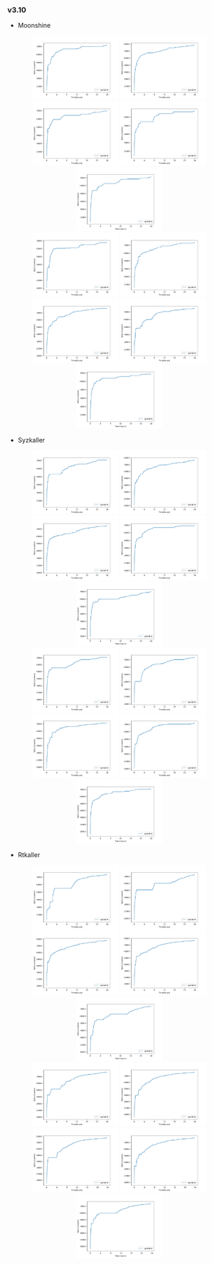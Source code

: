 

### v3.10
- Moonshine
<div align="center">
  <img src="https://github.com/Rtkaller/Rtkaller/blob/main/experiments/v3.10/v3.10-ms/v3.10-ms-1.png" height="145px" alt="图片说明" >
  <img src="https://github.com/Rtkaller/Rtkaller/blob/main/experiments/v3.10/v3.10-ms/v3.10-ms-2.png" height="145px" alt="图片说明" >
  <img src="https://github.com/Rtkaller/Rtkaller/blob/main/experiments/v3.10/v3.10-ms/v3.10-ms-3.png" height="145px" alt="图片说明" >
  <img src="https://github.com/Rtkaller/Rtkaller/blob/main/experiments/v3.10/v3.10-ms/v3.10-ms-4.png" height="145px" alt="图片说明" >
  <img src="https://github.com/Rtkaller/Rtkaller/blob/main/experiments/v3.10/v3.10-ms/v3.10-ms-5.png" height="145px" alt="图片说明" > 
</div>
<div align="center">
  <img src="https://github.com/Rtkaller/Rtkaller/blob/main/experiments/v3.10/v3.10-ms/v3.10-ms-6.png" height="145px" alt="图片说明" >
  <img src="https://github.com/Rtkaller/Rtkaller/blob/main/experiments/v3.10/v3.10-ms/v3.10-ms-7.png" height="145px" alt="图片说明" >
  <img src="https://github.com/Rtkaller/Rtkaller/blob/main/experiments/v3.10/v3.10-ms/v3.10-ms-8.png" height="145px" alt="图片说明" >
  <img src="https://github.com/Rtkaller/Rtkaller/blob/main/experiments/v3.10/v3.10-ms/v3.10-ms-9.png" height="145px" alt="图片说明" >
  <img src="https://github.com/Rtkaller/Rtkaller/blob/main/experiments/v3.10/v3.10-ms/v3.10-ms-10.png" height="145px" alt="图片说明" > 
</div>

- Syzkaller
<div align="center">
  <img src="https://github.com/Rtkaller/Rtkaller/blob/main/experiments/v3.10/v3.10-syz/v3.10-syz-1.png" height="145px" alt="图片说明" >
  <img src="https://github.com/Rtkaller/Rtkaller/blob/main/experiments/v3.10/v3.10-syz/v3.10-syz-2.png" height="145px" alt="图片说明" >
  <img src="https://github.com/Rtkaller/Rtkaller/blob/main/experiments/v3.10/v3.10-syz/v3.10-syz-3.png" height="145px" alt="图片说明" >
  <img src="https://github.com/Rtkaller/Rtkaller/blob/main/experiments/v3.10/v3.10-syz/v3.10-syz-4.png" height="145px" alt="图片说明" >
  <img src="https://github.com/Rtkaller/Rtkaller/blob/main/experiments/v3.10/v3.10-syz/v3.10-syz-5.png" height="145px" alt="图片说明" > 
</div>
<div align="center">
  <img src="https://github.com/Rtkaller/Rtkaller/blob/main/experiments/v3.10/v3.10-syz/v3.10-syz-6.png" height="145px" alt="图片说明" >
  <img src="https://github.com/Rtkaller/Rtkaller/blob/main/experiments/v3.10/v3.10-syz/v3.10-syz-7.png" height="145px" alt="图片说明" >
  <img src="https://github.com/Rtkaller/Rtkaller/blob/main/experiments/v3.10/v3.10-syz/v3.10-syz-8.png" height="145px" alt="图片说明" >
  <img src="https://github.com/Rtkaller/Rtkaller/blob/main/experiments/v3.10/v3.10-syz/v3.10-syz-9.png" height="145px" alt="图片说明" >
  <img src="https://github.com/Rtkaller/Rtkaller/blob/main/experiments/v3.10/v3.10-syz/v3.10-syz-10.png" height="145px" alt="图片说明" > 
</div>

- Rtkaller
<div align="center">
  <img src="https://github.com/Rtkaller/Rtkaller/blob/main/experiments/v3.10/v3.10-rt/v3.10-rt-1.png" height="145px" alt="图片说明" >
  <img src="https://github.com/Rtkaller/Rtkaller/blob/main/experiments/v3.10/v3.10-rt/v3.10-rt-2.png" height="145px" alt="图片说明" >
  <img src="https://github.com/Rtkaller/Rtkaller/blob/main/experiments/v3.10/v3.10-rt/v3.10-rt-3.png" height="145px" alt="图片说明" >
  <img src="https://github.com/Rtkaller/Rtkaller/blob/main/experiments/v3.10/v3.10-rt/v3.10-rt-4.png" height="145px" alt="图片说明" >
  <img src="https://github.com/Rtkaller/Rtkaller/blob/main/experiments/v3.10/v3.10-rt/v3.10-rt-5.png" height="145px" alt="图片说明" > 
</div>
<div align="center">
  <img src="https://github.com/Rtkaller/Rtkaller/blob/main/experiments/v3.10/v3.10-rt/v3.10-rt-6.png" height="145px" alt="图片说明" >
  <img src="https://github.com/Rtkaller/Rtkaller/blob/main/experiments/v3.10/v3.10-rt/v3.10-rt-7.png" height="145px" alt="图片说明" >
  <img src="https://github.com/Rtkaller/Rtkaller/blob/main/experiments/v3.10/v3.10-rt/v3.10-rt-8.png" height="145px" alt="图片说明" >
  <img src="https://github.com/Rtkaller/Rtkaller/blob/main/experiments/v3.10/v3.10-rt/v3.10-rt-9.png" height="145px" alt="图片说明" >
  <img src="https://github.com/Rtkaller/Rtkaller/blob/main/experiments/v3.10/v3.10-rt/v3.10-rt-10.png" height="145px" alt="图片说明" > 
</div>
